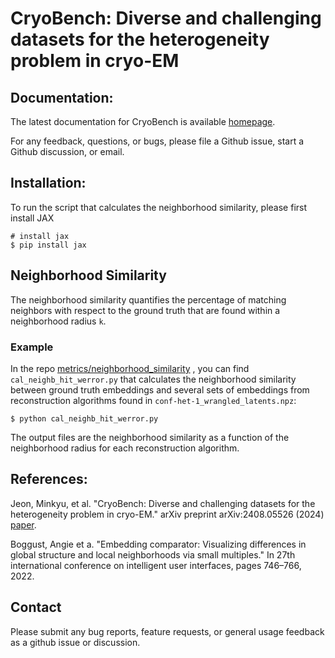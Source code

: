 # CryoBench: Diverse and challenging datasets for the heterogeneity problem in cryo-EM

## Documentation:

The latest documentation for CryoBench is available [homepage](https://cryobench.cs.princeton.edu/).

For any feedback, questions, or bugs, please file a Github issue, start a Github discussion, or email.

## Installation:

To run the script that calculates the neighborhood similarity, please first install JAX

    # install jax
    $ pip install jax


## Neighborhood Similarity
The neighborhood similarity quantifies the percentage of matching neighbors with respect to the ground truth that are found within a neighborhood radius `k`.


### Example 
In the repo [metrics/neighborhood_similarity](https://github.com/ml-struct-bio/CryoBench/tree/main/metrics/neighborhood_similarity) , you can find `cal_neighb_hit_werror.py` that calculates the neighborhood similarity between ground truth embeddings and several sets of embeddings from reconstruction algorithms found in  `conf-het-1_wrangled_latents.npz`:

	$ python cal_neighb_hit_werror.py

The output files are the neighborhood similarity as a function of the neighborhood radius for each reconstruction algorithm. 

## References:

Jeon, Minkyu, et al. "CryoBench: Diverse and challenging datasets for the heterogeneity problem in cryo-EM." arXiv preprint arXiv:2408.05526 (2024) [paper](https://arxiv.org/abs/2408.05526).

Boggust, Angie et a. "Embedding comparator: Visualizing differences in global structure and local neighborhoods via small multiples." In 27th international
conference on intelligent user interfaces, pages 746–766, 2022.

## Contact

Please submit any bug reports, feature requests, or general usage feedback as a github issue or discussion.
